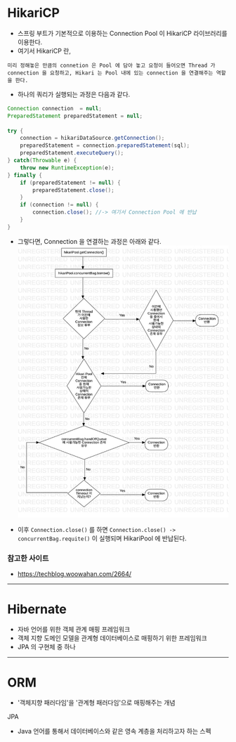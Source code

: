 
# HikariCP
- 스프링 부트가 기본적으로 이용하는 Connection Pool 이 HikariCP 라이브러리를 이용한다.
- 여기서 HikariCP 란, 
```
미리 정해놓은 만큼의 connetion 은 Pool 에 담아 놓고 요청이 들어오면 Thread 가 connection 을 요청하고, Hikari 는 Pool 내에 있는 connection 을 연결해주는 역할을 한다.
```

- 하나의 쿼리가 실행되는 과정은 다음과 같다. 

```Java
Connection connection  = null;
PreparedStatement preparedStatement = null;

try {
	connection = hikariDataSource.getConnection();
	preparedStatement = connection.preparedStatement(sql);
	preparedStatement.executeQuery();
} catch(Throwable e) {
	throw new RuntimeException(e);
} finally {
	if (preparedStatement != null) {
		preparedStatement.close();
	} 
	if (connection != null) {
		connection.close(); //-> 여기서 Connection Pool 에 반납
	}
}
```

- 그렇다면, Connection 을 연결하는 과정은 아래와 같다.
![HikariCP_flowchart](https://github.com/parkje0927/TIL/blob/main/Spring/basic/HikariCP_flowchart.jpg)

- 이후 `Connection.close()` 를 하면 `Connection.close() -> concurrentBag.requite()` 이 실행되며 HikariPool 에 반납된다.

### 참고한 사이트
- https://techblog.woowahan.com/2664/

---

# Hibernate
- 자바 언어를 위한 객체 관계 매핑 프레임워크
- 객체 지향 도메인 모델을 관계형 데이터베이스로 매핑하기 위한 프레임워크
- JPA 의 구현체 중 하나

---

# ORM
- '객체지향 패러다임'을 '관계형 패러다임'으로 매핑해주는 개념


JPA
- Java 언어를 통해서 데이터베이스와 같은 영속 계층을 처리하고자 하는 스펙






